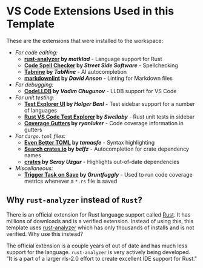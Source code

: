 # VS Code Extensions Used in this Template

These are the extensions that were installed to the workspace:

* *For code editing:*
  * **[rust-analyzer](https://marketplace.visualstudio.com/items?itemName=matklad.rust-analyzer) by *matklad*** - Language support for Rust
  * **[Code Spell Checker](https://marketplace.visualstudio.com/items?itemName=streetsidesoftware.code-spell-checker) by *Street Side Software*** - Spellchecking
  * **[Tabnine](https://marketplace.visualstudio.com/items?itemName=TabNine.tabnine-vscode) by *TabNine*** - AI autocompletion
  * **[markdownlint](https://marketplace.visualstudio.com/items?itemName=DavidAnson.vscode-markdownlint) by *David Anson*** - Linting for Markdown files
* *For debugging:*
  * **[CodeLLDB](https://marketplace.visualstudio.com/items?itemName=vadimcn.vscode-lldb) by *Vadim Chugunov*** - LLDB support for VS Code
* *For unit testing:*
  * **[Test Explorer UI](https://marketplace.visualstudio.com/items?itemName=hbenl.vscode-test-explorer) by *Holger Benl*** - Test sidebar support for a number of languages
  * **[Rust VS Code Test Explorer](https://marketplace.visualstudio.com/items?itemName=swellaby.vscode-rust-test-adapter) by *Swellaby*** - Rust unit tests in sidebar
  * **[Coverage Gutters](https://marketplace.visualstudio.com/items?itemName=ryanluker.vscode-coverage-gutters) by *ryanluker*** - Code coverage information in gutters
* *For `Cargo.toml` files:*
  * **[Even Better TOML](https://marketplace.visualstudio.com/items?itemName=tamasfe.even-better-toml) by *tamasfe*** - Syntax highlighting
  * **[Search crates.io](https://marketplace.visualstudio.com/items?itemName=belfz.search-crates-io) by *belfz*** - Autocompletion for crate dependency names
  * **[crates](https://marketplace.visualstudio.com/items?itemName=serayuzgur.crates) by *Seray Uzgur*** - Highlights out-of-date dependencies
* *Miscellaneous:*
  * **[Trigger Task on Save](https://marketplace.visualstudio.com/items?itemName=Gruntfuggly.triggertaskonsave) by *Gruntfuggly*** - Used to run code coverage metrics whenever a `*.rs` file is saved

## Why `rust-analyzer` instead of `Rust`?

There is an official extension for Rust language support called [Rust](https://marketplace.visualstudio.com/items?itemName=rust-lang.rust). It has millions of downloads and is a verified extension. Instead of using this, this template uses [rust-analyzer](https://marketplace.visualstudio.com/items?itemName=matklad.rust-analyzer) which has only thousands of installs and is not verified. Why use this instead?

The official extension is a couple years of out of date and has much less support for the language. `rust-analyzer` is very actively being developed. "It is a part of a larger rls-2.0 effort to create excellent IDE support for Rust."
